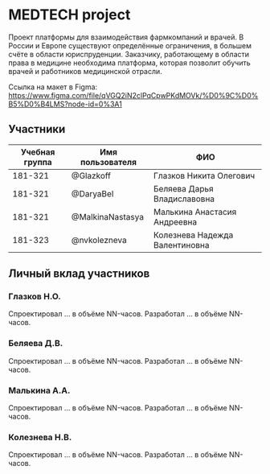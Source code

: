 # MEDTECH project
Проект платформы для взаимодействия фармкомпаний и врачей. В России и Европе существуют определённые ограничения, в большем счёте в области юриспруденции. Заказчику, работающему в области права в медицине необходима платформа, которая позволит обучить врачей и работников медицинской отрасли. 

Ссылка на макет в Figma:
https://www.figma.com/file/qVGQ2iN2clPqCpwPKdMOVk/%D0%9C%D0%B5%D0%B4LMS?node-id=0%3A1

## Участники

| Учебная группа | Имя пользователя | ФИО                      |
|----------------|------------------|--------------------------|
| 181-321        | @Glazkoff        | Глазков Никита Олегович  |
| 181-321        | @DaryaBel        | Беляева Дарья Владиславовна  |
| 181-321        | @MalkinaNastasya | Малькина Анастасия Андреевна  |
| 181-323        | @nvkolezneva     | Колезнева Надежда Валентиновна  |

## Личный вклад участников

### Глазков Н.О. 

Спроектировал … в объёме NN-часов. Разработал … в объёме NN-часов.

### Беляева Д.В. 

Спроектировал … в объёме NN-часов. Разработал … в объёме NN-часов.

### Малькина А.А. 

Спроектировал … в объёме NN-часов. Разработал … в объёме NN-часов.

### Колезнева Н.В. 

Спроектировал … в объёме NN-часов. Разработал … в объёме NN-часов.
